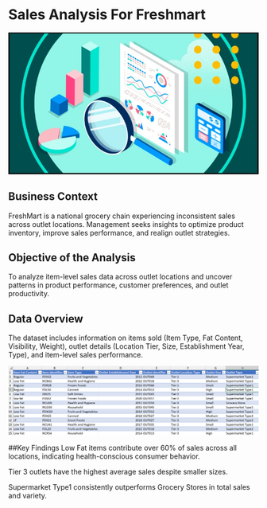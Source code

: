 # Sales Analysis For Freshmart
![header-image](header-image.jpg)

## Business Context
FreshMart is a national grocery chain experiencing inconsistent sales across outlet locations. Management seeks insights to optimize product inventory, improve sales performance, and realign outlet strategies.

## Objective of the Analysis
To analyze item-level sales data across outlet locations and uncover patterns in product performance, customer preferences, and outlet productivity.

## Data Overview
The dataset includes information on items sold (Item Type, Fat Content, Visibility, Weight), outlet details (Location Tier, Size, Establishment Year, Type), and item-level sales performance.

![dataset-snapshot](dataset-snapshot.png)

##Key Findings
Low Fat items contribute over 60% of sales across all locations, indicating health-conscious consumer behavior.

Tier 3 outlets have the highest average sales despite smaller sizes.


Supermarket Type1 consistently outperforms Grocery Stores in total sales and variety.
